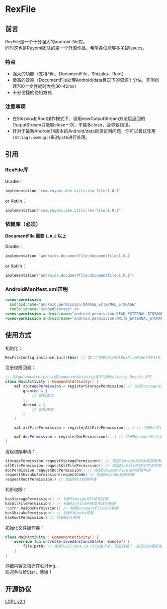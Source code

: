 # RexFile

## 前言
RexFile是一个十分强大的android-file库。  
同时这也是Ruyomi团队的第一个开源作品，希望各位能够多多提Issues。

### 特点
 - 强大的功能（支持File、DocumentFile、Shizuku、Root）
 - 极高的效率（DocumentFile处理Android/data目录下的资源十分快，实测创建700个文件耗时大约30-40ms）
 - 十分便捷的使用方式

### 注意事项

- 在Shizuku和Root操作模式下，调用newOutputStream方法后返回的OutputStream只能够close一次，不能多close，会导致错误。
- 针对于最新Android14版本的Android/data目录访问问题，你可以尝试使用`(String).useBug()`来对`path`进行处理。
   
## 引用

### RexFile库

Gradle：

```groovy
implementation 'com.ruyomi.dev.utils:rex-file:1.0.1'
```
or
Kotlin：

```kotlin
implementation("com.ruyomi.dev.utils:rex-file:1.0.1")
```
### 依赖库（必须）
**DocumentFile 需要 `1.0.0` 以上**

Gradle：

```groovy
implementation 'androidx.documentfile:documentfile:1.0.1'
```
or
Kotlin：

```kotlin
implementation("androidx.documentfile:documentfile:1.0.1")
```

### AndroidManifest.xml声明

```html
<uses-permission
  android:name="android.permission.MANAGE_EXTERNAL_STORAGE"
  tools:ignore="ScopedStorage" />
<uses-permission android:name="android.permission.READ_EXTERNAL_STORAGE" />
<uses-permission android:name="android.permission.WRITE_EXTERNAL_STORAGE" />
```

## 使用方式

初始化：

```kotlin
RexFileConfig.instance.init(this) // 第二个参数可以传入RexFileModel的FILE、DOCUMENT、SHIZUKU、ROOT四种操作模式
```

注册权限回调：

```kotlin
// 在AppCompatActivity或ComponentActivity类下注册Activity Result API
class MainActivity : ComponentActivity() {
    val storagePermission = registerStoragePermission( // 注册Storage文件读写权限
        granted = {
            // 授权成功
        },
        denied = {
            // 授权失败
        }
    )

    val allFilePermission = registerAllFilePermission(...) // 注册AllFile所有文件读写权限

    val docPermission = registerDocPermission(...) // 注册DocumentFile访问权限
}
```

发起权限申请：

```kotlin
storagePermission.requestStoragePermission() // 发起Storage文件读写权限申请
allFilePermission.requestAllFilePermission() // 发起AllFile所有文件读写权限申请
docPermission.requestDocPermission() // 发起DocumentFile访问权限申请
requestShizukuPermission(requestCode) // 发起Shizuku权限申请
requestRootPermission() // 发起Root权限申请
```

判断权限：

```kotlin
hasStoragePermission() // 判断Storage文件读写权限
hasAllFilePermission() // 判断AllFile所有文件读写权限
"path".hasDocPermission() // 判断DocumentFile访问权限
hasShizukuPermission() // 判断Shizuku权限
hasRootPermission() // 判断Root权限
```

初始化文件操作类：
```Kotlin
class MainActivity : ComponentActivity() {
    override fun onCreate(savedInstanceState: Bundle?) {
        file(path) // 使用方式于java.io.File差不多，但是封装了一些比较方便好用的方法
    }
}
```

详细内容文档还在狂肝ing...  
欢迎各位给Star，感谢！

## 开源协议
[LGPL v2.1](https://www.gnu.org/licenses/old-licenses/lgpl-2.1.txt)
